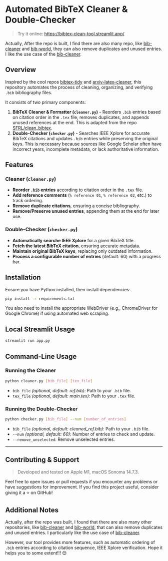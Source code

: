 # Automated BibTeX Cleaner & Double-Checker

> Try it online: https://bibtex-clean-tool.streamlit.app/

Actually, After the repo is built, I find there are also many repo, like [bib-cleaner](https://bib-cleaner.readthedocs.io/en/latest/) and [bib-world](https://bib-world.com/unused), they can also remove duplicates and unused entries. I like the use case of the [bib-cleaner](https://bib-cleaner.readthedocs.io/en/latest/).

## Overview

Inspired by the cool repos [bibtex-tidy](https://github.com/FlamingTempura/bibtex-tidy) and [arxiv-latex-cleaner](https://github.com/google-research/arxiv-latex-cleaner), this repository automates the process of cleaning, organizing, and verifying `.bib` bibliography files. 

It consists of two primary components:

1. **BibTeX Cleaner & Formatter (`cleaner.py`)** - Reorders `.bib` entries based on citation order in the `.tex` file, removes duplicates, and appends unused references at the end. This is adapted from the repo [SFRL/clean_bibtex](https://github.com/SFRL/clean_bibtex).
2. **Double-Checker (`checker.py`)** - Searches IEEE Xplore for accurate BibTeX citations and updates `.bib` entries while preserving the original keys. This is necessary because sources like Google Scholar often have incorrect years, incomplete metadata, or lack authoritative information.

## Features

### Cleaner (`cleaner.py`)

- **Reorder `.bib` entries** according to citation order in the `.tex` file.
- **Add reference comments** (`% reference 01`, `% reference 02`, etc.) to track ordering.
- **Remove duplicate citations**, ensuring a concise bibliography.
- **Remove/Preserve unused entries**, appending them at the end for later use.

### Double-Checker (`checker.py`)

- **Automatically searche IEEE Xplore** for a given BibTeX title.
- **Fetch the latest BibTeX citation**, ensuring accurate metadata.
- **Maintain original BibTeX keys**, replacing only outdated information.
- **Process a configurable number of entries** (default: 60) with a progress bar.

## Installation

Ensure you have Python installed, then install dependencies:

```bash
pip install -r requirements.txt
```

You also need to install the appropriate WebDriver (e.g., ChromeDriver for Google Chrome) if using automated web scraping.

## Local Streamlit Usage

```bash
streamlit run app.py
```

## Command-Line Usage

### Running the Cleaner

```bash
python cleaner.py [bib_file] [tex_file]
```

- `bib_file` *(optional, default: ref.bib)*: Path to your `.bib` file.
- `tex_file` *(optional, default: main.tex)*: Path to your `.tex` file.

### Running the Double-Checker

```bash
python checker.py [bib_file] --num [number_of_entries]
```

- `bib_file` *(optional, default: cleaned_ref.bib)*: Path to your `.bib` file.
- `--num` *(optional, default: 60)*: Number of entries to check and update.
- `--remove_unselected`: Remove unselected entries.

---

## Contributing & Support

> Developed and tested on Apple M1, macOS Sonoma 14.7.3.

Feel free to open issues or pull requests if you encounter any problems or have suggestions for improvement. If you find this project useful, consider giving it a ⭐ on GitHub!

## Additional Notes

Actually, after the repo was built, I found that there are also many other repositories, like [bib-cleaner](https://bib-cleaner.readthedocs.io/en/latest/) and [bib-world](https://bib-world.com/unused), that can also remove duplicates and unused entries. I particularly like the use case of [bib-cleaner](https://bib-cleaner.readthedocs.io/en/latest/).

However, our tool provides more features, such as automatic ordering of `.bib` entries according to citation sequence, IEEE Xplore verification. Hope it helps you to some extent!!! 😊
